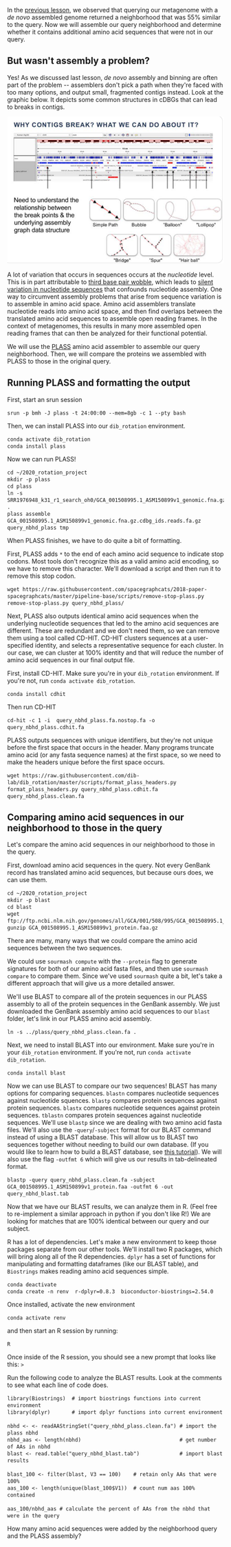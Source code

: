 In the [previous lesson](08_bin_completion_with_spacegraphcats.md), we observed that querying our metagenome with a *de novo* assembled genome returned a neighborhood that was 55% similar to the query.
Now we will assemble our query neighborhood and determine whether it contains additional amino acid sequences that were not in our query.

## But wasn't assembly a problem?

Yes! As we discussed last lesson, *de novo* assembly and binning are often part of the problem -- 
assemblers don't pick a path when they're faced with too many options, and output small, fragmented contigs instead.
Look at the graphic below. 
It depicts some common structures in cDBGs that can lead to breaks in contigs.

![](_static/assembly_unknown.png)

A lot of variation that occurs in sequences occurs at the *nucleotide* level. 
This is in part attributable to [third base pair wobble](https://www.tandfonline.com/doi/full/10.1080/15476286.2017.1356562),
which leads to [silent variation in nucleotide sequences](https://www.nature.com/articles/s41592-019-0437-4) that confounds nucleotide assembly.
One way to circumvent assembly problems that arise from sequence variation is to assemble in amino acid space.
Amino acid assemblers translate nucleotide reads into amino acid space, and then find overlaps between the translated amino acid sequences to assemble open reading frames.
In the context of metagenomes, this results in many more assembled open reading frames that can then be analyzed for their functional potential.

We will use the [PLASS](https://www.nature.com/articles/s41592-019-0437-4) amino acid assembler to assemble our query neighborhood. 
Then, we will compare the proteins we assembled with PLASS to those in the original query. 

## Running PLASS and formatting the output

First, start an srun session

```
srun -p bmh -J plass -t 24:00:00 --mem=8gb -c 1 --pty bash
```

Then, we can install PLASS into our `dib_rotation` environment.

```
conda activate dib_rotation
conda install plass
```
Now we can run PLASS!

```
cd ~/2020_rotation_project
mkdir -p plass
cd plass
ln -s SRR1976948_k31_r1_search_oh0/GCA_001508995.1_ASM150899v1_genomic.fna.gz.cdbg_ids.reads.fa.gz .
plass assemble GCA_001508995.1_ASM150899v1_genomic.fna.gz.cdbg_ids.reads.fa.gz query_nbhd_plass tmp
```

When PLASS finishes, we have to do quite a bit of formatting. 

First, PLASS adds `*` to the end of each amino acid sequence to indicate stop codons.
Most tools don't recognize this as a valid amino acid encoding, so we have to remove this character.
We'll download a script and then run it to remove this stop codon.

```
wget https://raw.githubusercontent.com/spacegraphcats/2018-paper-spacegraphcats/master/pipeline-base/scripts/remove-stop-plass.py
remove-stop-plass.py query_nbhd_plass/
```

Next, PLASS also outputs identical amino acid sequences when the underlying nucleotide sequences that led to the amino acid sequences are different.
These are redundant and we don't need them, so we can remove them using a tool called CD-HIT.
CD-HIT clusters sequences at a user-specified identity, and selects a representative sequence for each cluster.
In our case, we can cluster at 100% identity and that will reduce the number of amino acid sequences in our final output file.

First, install CD-HIT. Make sure you're in your `dib_rotation` environment.
If you're not, run `conda activate dib_rotation`.

```
conda install cdhit
```

Then run CD-HIT

```
cd-hit -c 1 -i  query_nbhd_plass.fa.nostop.fa -o  query_nbhd_plass.cdhit.fa
```

PLASS outputs sequences with unique identifiers, but they're not unique before the first space that occurs in the header.
Many programs truncate amino acid (or any fasta sequence names) at the first space, so we need to make the headers unique before the first space occurs. 

```
wget https://raw.githubusercontent.com/dib-lab/dib_rotation/master/scripts/format_plass_headers.py
format_plass_headers.py query_nbhd_plass.cdhit.fa query_nbhd_plass.clean.fa
```

## Comparing amino acid sequences in our neighborhood to those in the query

Let's compare the amino acid sequences in our neighborhood to those in the query.

First, download amino acid sequences in the query. 
Not every GenBank record has translated amino acid sequences, but because ours does, we can use them.

```
cd ~/2020_rotation_project
mkdir -p blast
cd blast
wget ftp://ftp.ncbi.nlm.nih.gov/genomes/all/GCA/001/508/995/GCA_001508995.1_ASM150899v1/GCA_001508995.1_ASM150899v1_protein.faa.gz
gunzip GCA_001508995.1_ASM150899v1_protein.faa.gz
```

There are many, many ways that we could compare the amino acid sequences between the two sequences. 

We could use `sourmash compute` with the `--protein` flag to generate signatures for both of our amino acid fasta files, and then use `sourmash compare` to compare them. 
Since we've used `sourmash` quite a bit, let's take a different approach that will give us a more detailed answer.

We'll use BLAST to compare all of the protein sequences in our PLASS assembly to all of the protein sequences in the GenBank assembly. 
We just downloaded the GenBank assembly amino acid sequences to our `blast` folder, let's link in our PLASS amino acid assembly.

```
ln -s ../plass/query_nbhd_plass.clean.fa .
```

Next, we need to install BLAST into our environment.
Make sure you're in your `dib_rotation` environment.
If you're not, run `conda activate dib_rotation`.

```
conda install blast
```

Now we can use BLAST to compare our two sequences!
BLAST has many options for comparing sequences.
`blastn` compares nucleotide sequences against nucleotide squences.
`blastp` compares protein sequences against protein sequences.
`blastx` compares nucleotide sequences against protein sequences.
`tblastn` compares protein sequences against nucleotide sequences.
We'll use `blastp` since we are dealing with two amino acid fasta files.
We'll also use the `-query`/`-subject` format for our BLAST command instead of using a BLAST database.
This will allow us to BLAST two sequences together without needing to build our own database.
(If you would like to learn how to build a BLAST database, see [this tutorial](https://angus.readthedocs.io/en/2019/cloud_computing_intro.html)).
We will also use the flag `-outfmt 6` which will give us our results in tab-delineated format.

```
blastp -query query_nbhd_plass.clean.fa -subject GCA_001508995.1_ASM150899v1_protein.faa -outfmt 6 -out query_nbhd_blast.tab
```

Now that we have our BLAST results, we can analyze them in R.
(Feel free to re-implement a similar approach in python if you don't like R!)
We are looking for matches that are 100% identical between our query and our subject.

R has a lot of dependencies. 
Let's make a new environment to keep those packages separate from our other tools.
We'll install two R packages, which will bring along all of the R dependencies.
`dplyr` has a set of functions for manipulating and formatting dataframes (like our BLAST table),
and `Biostrings` makes reading amino acid sequences simple.

```
conda deactivate
conda create -n renv  r-dplyr=0.8.3  bioconductor-biostrings=2.54.0 
```

Once installed, activate the new environment
```
conda activate renv
```

and then start an R session by running:
```
R
```

Once inside of the R session, you should see a new prompt that looks like this: `>`

Run the following code to analyze the BLAST results.
Look at the comments to see what each line of code does.

```
library(Biostrings)  # import biostrings functions into current environment
library(dplyr)       # import dplyr functions into current environment

nbhd <- <- readAAStringSet("query_nbhd_plass.clean.fa") # import the plass nbhd
nbhd_aas <- length(nbhd)                                # get number of AAs in nbhd
blast <- read.table("query_nbhd_blast.tab")             # import blast results

blast_100 <- filter(blast, V3 == 100)    # retain only AAs that were 100%
aas_100 <- length(unique(blast_100$V1))  # count num aas 100% contained

aas_100/nbhd_aas # calculate the percent of AAs from the nbhd that were in the query
```

How many amino acid sequences were added by the neighborhood query and the PLASS assembly?
